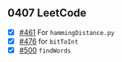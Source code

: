 ## 0407 LeetCode

- [x] [#461](https://leetcode.com/problems/hamming-distance/#/description) For `hammingDistance.py`
- [x] [#476](https://leetcode.com/problems/number-complement/#/description) for `bitToInt`
- [x] [#500](https://leetcode.com/problems/keyboard-row/#/description) `findWords`
